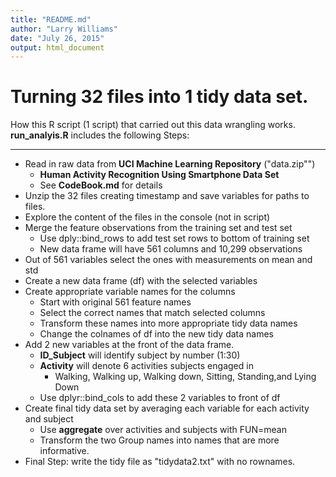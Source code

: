 ```yaml
---
title: "README.md"
author: "Larry Williams"
date: "July 26, 2015"
output: html_document
---
```

# Turning 32 files into 1 tidy data set. 

How this R script (1 script) that carried out this data wrangling works.  
**run_analyis.R** includes the following Steps:  

***

* Read in raw data from **UCI Machine Learning Repository** ("data.zip"")
     + **Human Activity Recognition Using Smartphone Data Set**
     + See **CodeBook.md** for details
* Unzip the 32 files creating timestamp and save variables for paths to files.
* Explore the content of the files in the console (not in script)
* Merge the feature observations from the training set and test set
     + Use dply::bind_rows to add test set rows to bottom of training set
     + New data frame will have 561 columns and 10,299 observations
* Out of 561 variables select the ones with measurements on mean and std
* Create a new data frame (df) with the selected variables
* Create appropriate variable names for the columns
     + Start with original 561 feature names
     + Select the correct names that match selected columns
     + Transform these names into more appropriate tidy data names
     + Change the colnames of df into the new tidy data names
* Add 2 new variables at the front of the data frame.
     + **ID_Subject** will identify subject by number (1:30)
     + **Activity** will denote 6 activities subjects engaged in
          + Walking, Walking up, Walking down, Sitting, Standing,and Lying Down
     + Use dplyr::bind_cols to add these 2 variables to front of df
* Create final tidy data set by averaging each variable for each activity and subject
     + Use **aggregate** over activities and subjects with FUN=mean
     + Transform the two Group names into names that are more informative.
* Final Step:  write the tidy file as "tidydata2.txt" with no rownames.